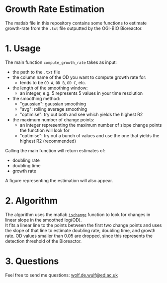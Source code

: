 # Growth Rate Estimation
The matlab file in this repository contains some functions to estimate growth-rate from the `.txt` file outputted by the OGI-BIO Bioreactor.

# 1. Usage
The main function `compute_growth_rate` takes as input:
* the path to the `.txt` file
* the column name of the OD you want to compute growth rate for:
  - tends to be `OD_A`, `OD_B`, `OD_C`, etc.
* the length of the smoothing window:
  - an integer, e.g. 5 represents 5 values in your time resolution
* the smoothing method:
  - "gaussian": gaussian smoothing
  - "avg": rolling average smoothing
  - "optimise": try out both and see which yields the highest R2
* the maximum number of change points:
  - an integer representing the maximum number of slope change points the function will look for
  - "optimise": try out a bunch of values and use the one that yields the highest R2 (recommended)

Calling the main function will return estimates of:
* doubling rate
* doubling time
* growth rate  
  
A figure representing the estimation will also appear.

# 2. Algorithm
The algorithm uses the matlab [`ischange`](https://uk.mathworks.com/help/matlab/ref/ischange.html) function to look for changes in linear slope in the smoothed log(OD).  
It fits a linear line to the points between the first two change points and uses the slope of that line to estimate doubling rate, doubling time, and growth rate.
OD values smaller than 0.05 are dropped, since this represents the detection threshold of the Bioreactor.


# 3. Questions
Feel free to send me questions: [wolf.de.wulf@ed.ac.uk](mailto:wolf.de.wulf@ed.ac.uk)
